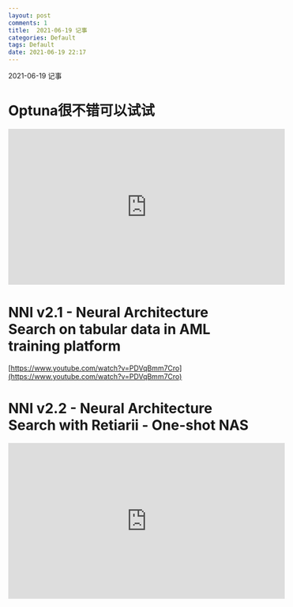 ```yaml
---
layout: post
comments: 1
title:  2021-06-19 记事
categories: Default
tags: Default
date: 2021-06-19 22:17
---
```


 2021-06-19 记事

# Optuna很不错可以试试

<iframe width="560" height="315" src="https://www.youtube.com/embed/J_aymk4YXhg" title="YouTube video player" frameborder="0" allow="accelerometer; autoplay; clipboard-write; encrypted-media; gyroscope; picture-in-picture" allowfullscreen></iframe>


# NNI v2.1 - Neural Architecture Search on tabular data in AML training platform

[https://www.youtube.com/watch?v=PDVqBmm7Cro](https://www.youtube.com/watch?v=PDVqBmm7Cro)

# NNI v2.2 - Neural Architecture Search with Retiarii - One-shot NAS

<iframe width="560" height="315" src="https://www.youtube.com/embed/3nEx9GMHYEk" title="YouTube video player" frameborder="0" allow="accelerometer; autoplay; clipboard-write; encrypted-media; gyroscope; picture-in-picture" allowfullscreen></iframe>